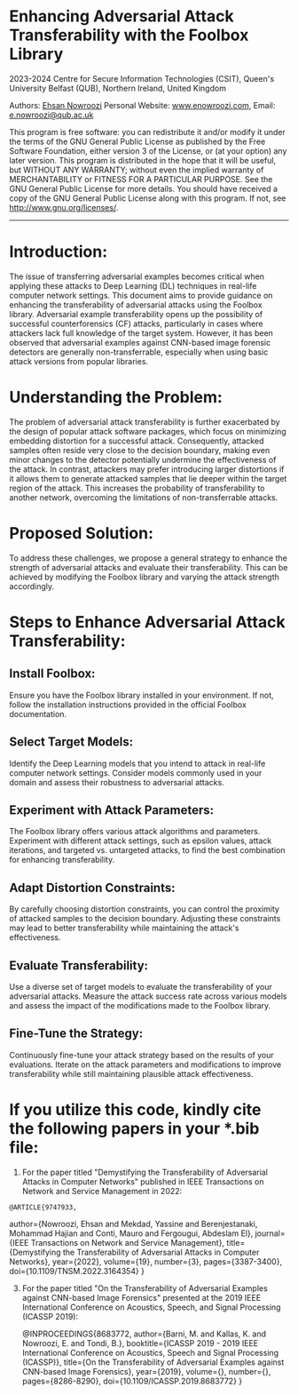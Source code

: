# Enhancing Adversarial Attack Transferability with the Foolbox Library

2023-2024 Centre for Secure Information Technologies (CSIT), Queen's University Belfast (QUB), Northern Ireland, United Kingdom

Authors: [Ehsan Nowroozi](https://scholar.google.com/citations?user=C0bNkP8AAAAJ&hl=en) Personal Website: www.enowroozi.com, Email: e.nowroozi@qub.ac.uk

This program is free software: you can redistribute it and/or modify it under the terms of the GNU General Public License as published by the Free Software Foundation, either version 3 of the License, or (at your option) any later version. This program is distributed in the hope that it will be useful, but WITHOUT ANY WARRANTY; without even the implied warranty of MERCHANTABILITY or FITNESS FOR A PARTICULAR PURPOSE.  See the GNU General Public License for more details. You should have received a copy of the GNU General Public License along with this program. If not, see <http://www.gnu.org/licenses/>.

---
#  Introduction:
The issue of transferring adversarial examples becomes critical when applying these attacks to Deep Learning (DL) techniques in real-life computer network settings. This document aims to provide guidance on enhancing the transferability of adversarial attacks using the Foolbox library. Adversarial example transferability opens up the possibility of successful counterforensics (CF) attacks, particularly in cases where attackers lack full knowledge of the target system. However, it has been observed that adversarial examples against CNN-based image forensic detectors are generally non-transferrable, especially when using basic attack versions from popular libraries.

# Understanding the Problem:
The problem of adversarial attack transferability is further exacerbated by the design of popular attack software packages, which focus on minimizing embedding distortion for a successful attack. Consequently, attacked samples often reside very close to the decision boundary, making even minor changes to the detector potentially undermine the effectiveness of the attack. In contrast, attackers may prefer introducing larger distortions if it allows them to generate attacked samples that lie deeper within the target region of the attack. This increases the probability of transferability to another network, overcoming the limitations of non-transferrable attacks.

# Proposed Solution:
To address these challenges, we propose a general strategy to enhance the strength of adversarial attacks and evaluate their transferability. This can be achieved by modifying the Foolbox library and varying the attack strength accordingly.

# Steps to Enhance Adversarial Attack Transferability:

## Install Foolbox: 
Ensure you have the Foolbox library installed in your environment. If not, follow the installation instructions provided in the official Foolbox documentation.

## Select Target Models: 
Identify the Deep Learning models that you intend to attack in real-life computer network settings. Consider models commonly used in your domain and assess their robustness to adversarial attacks.

## Experiment with Attack Parameters: 
The Foolbox library offers various attack algorithms and parameters. Experiment with different attack settings, such as epsilon values, attack iterations, and targeted vs. untargeted attacks, to find the best combination for enhancing transferability.

## Adapt Distortion Constraints: 
By carefully choosing distortion constraints, you can control the proximity of attacked samples to the decision boundary. Adjusting these constraints may lead to better transferability while maintaining the attack's effectiveness.

## Evaluate Transferability: 
Use a diverse set of target models to evaluate the transferability of your adversarial attacks. Measure the attack success rate across various models and assess the impact of the modifications made to the Foolbox library.


## Fine-Tune the Strategy: 
Continuously fine-tune your attack strategy based on the results of your evaluations. Iterate on the attack parameters and modifications to improve transferability while still maintaining plausible attack effectiveness.

# If you utilize this code, kindly cite the following papers in your *.bib file:
 1)  For the paper titled "Demystifying the Transferability of Adversarial Attacks in Computer Networks" published in IEEE Transactions on Network and Service Management in 2022:
    
    @ARTICLE{9747933,
  author={Nowroozi, Ehsan and Mekdad, Yassine and Berenjestanaki, Mohammad Hajian and Conti, Mauro and Fergougui, Abdeslam El},
  journal={IEEE Transactions on Network and Service Management}, 
  title={Demystifying the Transferability of Adversarial Attacks in Computer Networks}, 
  year={2022},
  volume={19},
  number={3},
  pages={3387-3400},
  doi={10.1109/TNSM.2022.3164354}
}

3) For the paper titled "On the Transferability of Adversarial Examples against CNN-based Image Forensics" presented at the 2019 IEEE International Conference on Acoustics, Speech, and Signal Processing (ICASSP 2019):
   
   @INPROCEEDINGS{8683772,
  author={Barni, M. and Kallas, K. and Nowroozi, E. and Tondi, B.},
  booktitle={ICASSP 2019 - 2019 IEEE International Conference on Acoustics, Speech and Signal Processing (ICASSP)}, 
  title={On the Transferability of Adversarial Examples against CNN-based Image Forensics}, 
  year={2019},
  volume={},
  number={},
  pages={8286-8290},
  doi={10.1109/ICASSP.2019.8683772}
}

